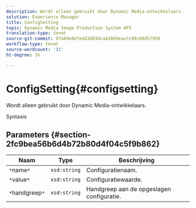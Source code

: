```yaml
---
description: Wordt alleen gebruikt door Dynamic Media-ontwikkelaars.
solution: Experience Manager
title: ConfigSetting
topic: Dynamic Media Image Production System API
translation-type: tm+mt
source-git-commit: 97a84e8e7edd3d834ca42069eae7c09c00d57938
workflow-type: tm+mt
source-wordcount: '31'
ht-degree: 3%

---
```



# ConfigSetting{#configsetting}

Wordt alleen gebruikt door Dynamic Media-ontwikkelaars.

Syntaxis

## Parameters {#section-2fc9bea56b6d4b72b80d4f04c5f9b862}

| Naam | Type | Beschrijving |
|---|---|---|
| `*`name`*` | `xsd:string` | Configuratienaam. |
| `*`value`*` | `xsd:string` | Configuratiewaarde. |
| `*`handgreep`*` | `xsd:string` | Handgreep aan de opgeslagen configuratie. |

